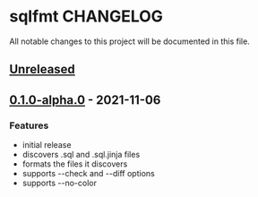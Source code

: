 # sqlfmt CHANGELOG

All notable changes to this project will be documented in this file.

## [Unreleased]

## [0.1.0-alpha.0] - 2021-11-06

### Features

-   initial release
-   discovers .sql and .sql.jinja files
-   formats the files it discovers
-   supports --check and --diff options
-   supports --no-color

[Unreleased]: https://github.com/tconbeer/sqlfmt/compare/0.1.0-alpha.0...HEAD

[0.1.0-alpha.0]: https://github.com/tconbeer/sqlfmt/compare/c21519fae4e249ff6d5bb8aec68f69b7fbef250a...0.1.0-alpha.0
